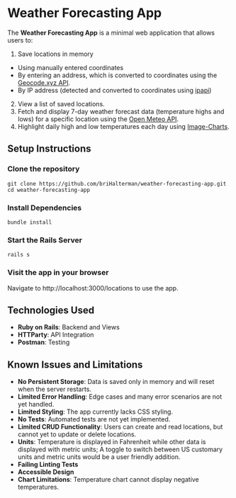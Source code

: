 # Weather Forecasting App

The **Weather Forecasting App** is a minimal web application that allows users to:
1. Save locations in memory
- Using manually entered coordinates
- By entering an address, which is converted to coordinates using the [Geocode.xyz API](https://geocode.xyz).
- By IP address (detected and converted to coordinates using [ipapi](ipapi.co))
2. View a list of saved locations.
3. Fetch and display 7-day weather forecast data (temperature highs and lows) for a specific location using the [Open Meteo API](https://open-meteo.com).
4. Highlight daily high and low temperatures each day using [Image-Charts](https://documentation.image-charts.com/).

## Setup Instructions

### Clone the repository
```
git clone https://github.com/briHalterman/weather-forecasting-app.git
cd weather-forecasting-app
```
### Install Dependencies
```bundle install```
### Start the Rails Server
```rails s```
### Visit the app in your browser
Navigate to http://localhost:3000/locations to use the app.

## Technologies Used
- **Ruby on Rails**: Backend and Views
- **HTTParty**: API Integration
- **Postman**: Testing

## Known Issues and Limitations
- **No Persistent Storage**: Data is saved only in memory and will reset when the server restarts.
- **Limited Error Handling**: Edge cases and many error scenarios are not yet handled.
- **Limited Styling**: The app currently lacks CSS styling.
- **No Tests**: Automated tests are not yet implemented.
- **Limited CRUD Functionality**: Users can create and read locations, but cannot yet to update or delete locations.
- **Units**: Temperature is displayed in Fahrenheit while other data is displayed with metric units; A toggle to switch between US customary units and metric units would be a user friendly addition.
- **Failing Linting Tests**
- **Accessible Design**
- **Chart Limitations**: Temperature chart cannot display negative temperatures.
